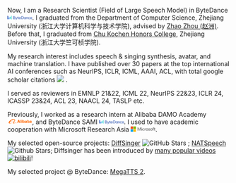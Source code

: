 Now, I am a Research Scientist (Field of Large Speech Model) in ByteDance <img src='./images/bytedance_logo.svg' style="width: 4em;">. I graduated from the Department of Computer Science, Zhejiang University (浙江大学计算机科学与技术学院), advised by [Zhao Zhou (赵洲)](https://person.zju.edu.cn/zhaozhou). Before that, I graduated from [Chu Kochen Honors College](http://ckc.zju.edu.cn/ckcen/main.htm), Zhejiang University (浙江大学竺可桢学院). 

My research interest includes speech & singing synthesis, avatar, and machine translation. I have published over 30 papers at the top international AI conferences such as NeurIPS, ICLR, ICML, AAAI, ACL, with total google scholar citations <a href='https://scholar.google.com/citations?user=Ri8x0jEAAAAJ'><img src="https://img.shields.io/endpoint?url={{ url | url_encode }}&logo=Google%20Scholar&labelColor=f6f6f6&color=9cf&style=flat&label=citations"></a> .

I served as reviewers in EMNLP 21&22, ICML 22, NeurIPS 22&23, ICLR 24, ICASSP 23&24, ACL 23, NAACL 24, TASLP etc.

Previously, I worked as a research intern at Alibaba DAMO Academy <img src='./images/alibaba_logo.png' style="width: 4em;">, and ByteDance SAMI <img src='./images/bytedance_logo.svg' style="width: 4em;">. I used to have academic cooperation with Microsoft Research Asia <img src='./images/microsoft_logo.svg' style="width: 4em;">. 


My selected open-source projects: [DiffSinger](https://github.com/MoonInTheRiver/DiffSinger) ![GitHub Stars](https://img.shields.io/github/stars/MoonInTheRiver/DiffSinger?style=social) ; [NATSpeech](https://github.com/NATSpeech/NATSpeech) ![Github Stars](https://img.shields.io/github/stars/NATSpeech/NATSpeech?style=social); Diffsinger has been introduced by [many popular videos](https://search.bilibili.com/all?keyword=DiffSinger&order=click) [![bilibili](https://img.shields.io/badge/dynamic/json?label=views&style=social&logo=bilibili&query=data.stat.view&url=https%3A%2F%2Fapi.bilibili.com%2Fx%2Fweb-interface%2Fview%3Fbvid%3DBV1uM411t7ZJ)](https://www.bilibili.com/video/BV1uM411t7ZJ/)!

My selected project @ ByteDance: [MegaTTS 2](https://openreview.net/pdf?id=mvMI3N4AvD).
